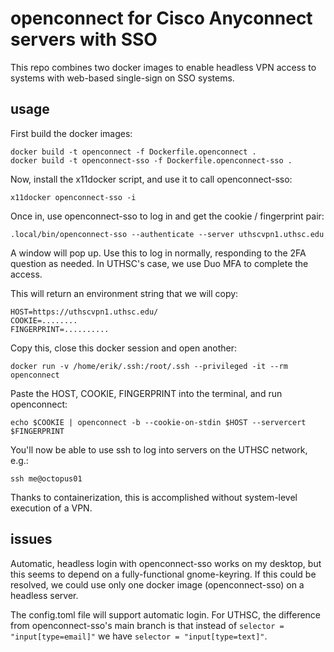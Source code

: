 # openconnect for Cisco Anyconnect servers with SSO

This repo combines two docker images to enable headless VPN access to systems with web-based single-sign on SSO systems.

## usage

First build the docker images:

```
docker build -t openconnect -f Dockerfile.openconnect .
docker build -t openconnect-sso -f Dockerfile.openconnect-sso .
```

Now, install the x11docker script, and use it to call openconnect-sso:

```
x11docker openconnect-sso -i
```

Once in, use openconnect-sso to log in and get the cookie / fingerprint pair:

```
.local/bin/openconnect-sso --authenticate --server uthscvpn1.uthsc.edu
```

A window will pop up. Use this to log in normally, responding to the 2FA question as needed.
In UTHSC's case, we use Duo MFA to complete the access.

This will return an environment string that we will copy:

```
HOST=https://uthscvpn1.uthsc.edu/
COOKIE=........
FINGERPRINT=..........
```

Copy this, close this docker session and open another:

```
docker run -v /home/erik/.ssh:/root/.ssh --privileged -it --rm openconnect
```

Paste the HOST, COOKIE, FINGERPRINT into the terminal, and run openconnect:

```
echo $COOKIE | openconnect -b --cookie-on-stdin $HOST --servercert $FINGERPRINT
```

You'll now be able to use ssh to log into servers on the UTHSC network, e.g.:

```
ssh me@octopus01
```

Thanks to containerization, this is accomplished without system-level execution of a VPN.

## issues

Automatic, headless login with openconnect-sso works on my desktop, but this seems to depend on a fully-functional gnome-keyring.
If this could be resolved, we could use only one docker image (openconnect-sso) on a headless server.

The config.toml file will support automatic login.
For UTHSC, the difference from openconnect-sso's main branch is that instead of `selector = "input[type=email]"` we have `selector = "input[type=text]"`.
